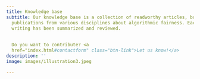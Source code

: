```yaml
---
title: Knowledge base
subtitle: Our knowledge base is a collection of readworthy articles, books and other
  publications from various disciplines about algorithmic fairness. Each piece of
  writing has been summarized and reviewed. 
  
  
  Do you want to contribute? <a
  href="index.html#contactform" class="btn-link">Let us know!</a>
description: ''
image: images/illustration3.jpeg

---
```

